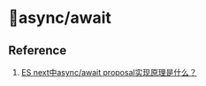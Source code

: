 # async/await



## Reference

1. [ES next中async/await proposal实现原理是什么？](https://www.zhihu.com/question/39571954)